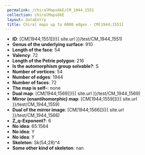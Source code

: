 ```yaml
--- 
 permalink: /chiralMaps6kE/CM_1944_1551 
 collection: chiralMaps6kE
 layout: dataEntry
 title: Chiral maps up to 6000 edges - CM[1944;1551]
---
```


- **ID**: [CM[1944;1551]]({{ site.url }}/test/CM_1944_1551)
- **Genus of the underlying surface**: 910
- **Length of the face**: 54
- **Valency**: 72
- **Length of the Petrie polygon**: 216
- **Is the automorphism group solvable?**: S
- **Number of vertices**: 54
- **Number of edges**: 1944
- **Number of faces**: 72
- **The map is self-**: none
- **Dual map**: [CM[1944;1569]]({{ site.url }}/test/CM_1944_1569)
- **Mirror (enantihomorphic) map**: [CM[1944;1559]]({{ site.url }}/test/CM_1944_1559)
- **Dual of the mirror image**: [CM[1944;1566]]({{ site.url }}/test/CM_1944_1566)
- **Z_q-Exponent?**: 6
- **No idea**:  65:1564
- **No idea**: Y
- **No idea**: Y
- **Skeleton**: Sk(54;28)^4
- **Some other kind of skeleton**: nan
